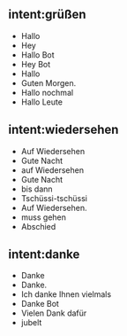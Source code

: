 ## intent:grüßen
- Hallo
- Hey
- Hallo Bot
- Hey Bot
- Hallo
- Guten Morgen.
- Hallo nochmal
- Hallo Leute

## intent:wiedersehen
- Auf Wiedersehen
- Gute Nacht
- auf Wiedersehen
- Gute Nacht
- bis dann
- Tschüssi-tschüssi
- Auf Wiedersehen.
- muss gehen
- Abschied

## intent:danke
- Danke
- Danke.
- Ich danke Ihnen vielmals
- Danke Bot
- Vielen Dank dafür
- jubelt
